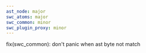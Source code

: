 ```yaml
---
ast_node: major
swc_atoms: major
swc_common: minor
swc_plugin_proxy: minor
---
```


fix(swc_common): don't panic when ast byte not match
